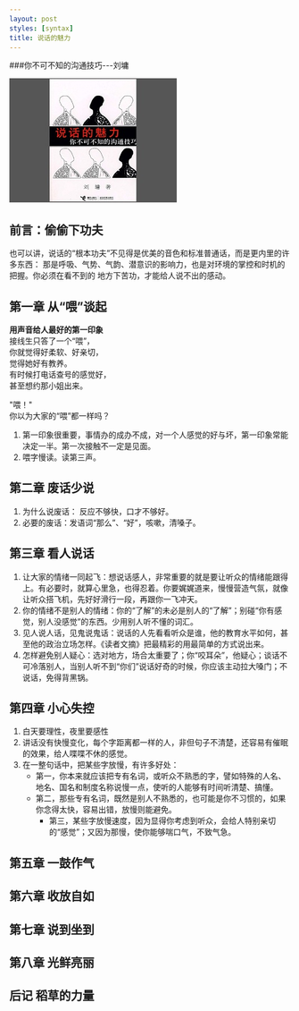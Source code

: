 ```yaml
---
layout: post
styles: [syntax]
title: 说话的魅力
---
```

<style>
	article p{
		text-indent: 0em;
		}
	</style>
###你不可不知的沟通技巧---刘墉
<script type="text/javascript" src="/static/js/slimbox2.js"></script>
<link rel="stylesheet" href="/static/css/slimbox2.css" type="text/css" media="screen" />

<p>
	<a href="/static/images/book/shuohuafengmian.jpg" rel="lightbox" title="Beautiful, isn't it?">
	<img src="/static/images/book/shuohuafengmian1.jpg"/></a>
</p>



<h2>前言：偷偷下功夫</h2>
也可以讲，说话的“根本功夫”不见得是优美的音色和标准普通话，而是更内里的许多东西：    
那是呼吸、气势、气韵、潜意识的影响力，也是对环境的掌控和时机的把握。你必须在看不到的
地方下苦功，才能给人说不出的感动。


## 第一章 从“喂”谈起

**用声音给人最好的第一印象**  
接线生只答了一个“喂”，   
你就觉得好柔软、好亲切，   
觉得她好有教养。   
有时候打电话查号的感觉好，    
甚至想约那小姐出来。   

"喂！"   
你以为大家的“喂”都一样吗？

1. 第一印象很重要，事情办的成办不成，对一个人感觉的好与坏，第一印象常能决定一半。第一次接触不一定是见面。
1. 喂字慢读。读第三声。
  
## 第二章 废话少说

1. 为什么说废话：  反应不够快，口才不够好。
1. 必要的废话：发语词“那么”、“好”，咳嗽，清嗓子。

## 第三章 看人说话

1. 让大家的情绪一同起飞：想说话感人，非常重要的就是要让听众的情绪能跟得上。有必要时，就算心里急，也得忍着。你要娓娓道来，慢慢营造气氛，就像让听众搭飞机，先好好滑行一段，再跟你一飞冲天。
1. 你的情绪不是别人的情绪：你的“了解”的未必是别人的“了解”；别碰“你有感觉，别人没感觉”的东西。少用别人听不懂的词汇。
1. 见人说人话，见鬼说鬼话：说话的人先看看听众是谁，他的教育水平如何，甚至他的政治立场怎样。《读者文摘》把最精彩的用最简单的方式说出来。
1. 怎样避免别人疑心：选对地方，场合太重要了；你“咬耳朵”，他疑心；谈话不可冷落别人，当别人听不到“你们”说话好奇的时候，你应该主动拉大嗓门；不说话，免得背黑锅。

## 第四章 小心失控

1. 白天要理性，夜里要感性
1. 讲话没有快慢变化，每个字距离都一样的人，非但句子不清楚，还容易有催眠的效果，给人喋喋不休的感觉。
1. 在一整句话中，把某些字放慢，有许多好处：
    - 第一，你本来就应该把专有名词，或听众不熟悉的字，譬如特殊的人名、地名、国名和制度名称说慢一点，使听的人能够有时间听清楚、搞懂。
    - 第二，那些专有名词，既然是别人不熟悉的，也可能是你不习惯的，如果你念得太快，容易出错，放慢则能避免。
	  - 第三，某些字放慢速度，因为显得你考虑到听众，会给人特别亲切的“感觉”；又因为那慢，使你能够喘口气，不致气急。

## 第五章 一鼓作气


## 第六章 收放自如


## 第七章 说到坐到



## 第八章 光鲜亮丽


## 后记   稻草的力量

